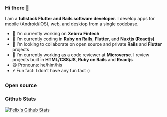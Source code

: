 ### Hi there 👋
I am a **fullstack Flutter and Rails software developer**. I develop apps for mobile (Android/iOS), web, and desktop from a single codebase.

- 🔭 I’m currently working on **Xebrra Fintech**
- 🌱 I’m currently coding in **Ruby on Rails**, **Flutter**, and **Nuxtjs (Reactjs)**
- 👯 I’m looking to collaborate on open source and private **Rails** and **Flutter** projects
- 🤔 I’m currently working as a code reviewer at **Microverse**. I review projects built in **HTML/CSS/JS**, **Ruby on Rails** and **Reactjs**
- 😄 Pronouns: he/him/his
- ⚡ Fun fact: I don't have any fun fact :)

### Open source

### Github Stats

[![Felix's Github Stats](https://github-readme-stats.vercel.app/api?username=afanimartin&count_private=true&theme=default&show_icons=true)](https://github.com/afanimartin)
